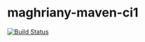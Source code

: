 # maghriany-maven-ci1
[![Build Status](https://travis-ci.org/maghriany/maghriany-maven-ci1.svg?branch=master)](https://travis-ci.org/maghriany/maghriany-maven-ci1)
